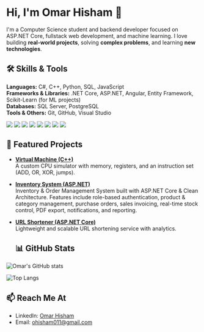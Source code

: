 # Hi, I'm Omar Hisham 👋

I'm a Computer Science student and backend developer focused on ASP.NET Core, fullstack web development, and machine learning. I love building **real-world projects**, solving **complex problems**, and learning **new technologies**.


## 🛠 Skills & Tools

**Languages:** C#, C++, Python, SQL, JavaScript  
**Frameworks & Libraries:** .NET Core, ASP.NET, Angular, Entity Framework, Scikit-Learn (for ML projects)  
**Databases:** SQL Server, PostgreSQL  
**Tools & Others:** Git, GitHub, Visual Studio  

<p align="left">
  <img src="https://img.icons8.com/color/48/000000/c-sharp-logo.png"/>
  <img src="https://img.icons8.com/color/48/000000/c-plus-plus-logo.png"/>
  <img src="https://img.icons8.com/color/48/000000/python--v1.png"/>
  <img src="https://img.icons8.com/color/48/000000/javascript--v1.png"/>
  <img src="https://img.icons8.com/color/48/000000/angularjs.png"/>
  <img src="https://img.icons8.com/color/48/000000/microsoft-sql-server.png"/>
  <img src="https://img.icons8.com/color/48/000000/postgreesql.png"/>
  <img src="https://img.icons8.com/color/48/000000/git.png"/>
</p>






## 🚀 Featured Projects

- **[Virtual Machine (C++)](https://github.com/Oh011/Machine-simulator)**  
  A custom CPU simulator with memory, registers, and an instruction set (ADD, OR, XOR, jumps).  

- **[Inventory System (ASP.NET)](https://github.com/Oh011/Inventory_system)**  
Inventory & Order Management System built with ASP.NET Core & Clean Architecture. Features include role-based authentication, product & category management, purchase orders, sales invoicing, real-time stock control, PDF export, notifications, and reporting.

- **[URL Shortener (ASP.NET Core)](https://github.com/Oh011/url-shortener)**  
  Lightweight and scalable URL shortening service with analytics.


  ## 📊 GitHub Stats
![Omar's GitHub stats](https://github-readme-stats.vercel.app/api?username=Oh011&show_icons=true&theme=radical)


![Top Langs](https://github-readme-stats.vercel.app/api/top-langs/?username=Oh011&layout=compact&theme=radical)


## 📫 Reach Me At
- LinkedIn: [Omar Hisham](https://www.linkedin.com/in/omar011-hisham/)  
- Email: ohisham011@gmail.com





<!--
**Oh011/Oh011** is a ✨ _special_ ✨ repository because its `README.md` (this file) appears on your GitHub profile.

Here are some ideas to get you started:

- 🔭 I’m currently working on ...
- 🌱 I’m currently learning ...
- 👯 I’m looking to collaborate on ...
- 🤔 I’m looking for help with ...
- 💬 Ask me about ...
- 📫 How to reach me: ...
- 😄 Pronouns: ...
- ⚡ Fun fact: ...
-->

